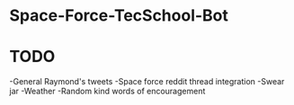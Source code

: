 # Space-Force-TecSchool-Bot

# TODO
-General Raymond's tweets
-Space force reddit thread integration
-Swear jar 
-Weather 
-Random kind words of encouragement